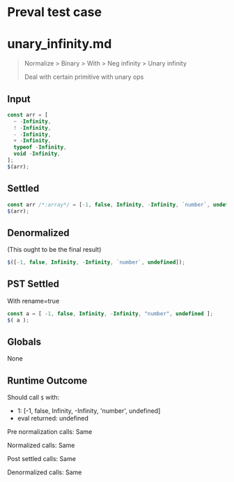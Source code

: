 # Preval test case

# unary_infinity.md

> Normalize > Binary > With > Neg infinity > Unary infinity
>
> Deal with certain primitive with unary ops

## Input

`````js filename=intro
const arr = [
  ~ -Infinity,
  ! -Infinity,
  - -Infinity,
  + -Infinity,
  typeof -Infinity,
  void -Infinity,
];
$(arr);
`````


## Settled


`````js filename=intro
const arr /*:array*/ = [-1, false, Infinity, -Infinity, `number`, undefined];
$(arr);
`````


## Denormalized
(This ought to be the final result)

`````js filename=intro
$([-1, false, Infinity, -Infinity, `number`, undefined]);
`````


## PST Settled
With rename=true

`````js filename=intro
const a = [ -1, false, Infinity, -Infinity, "number", undefined ];
$( a );
`````


## Globals


None


## Runtime Outcome


Should call `$` with:
 - 1: [-1, false, Infinity, -Infinity, 'number', undefined]
 - eval returned: undefined

Pre normalization calls: Same

Normalized calls: Same

Post settled calls: Same

Denormalized calls: Same
